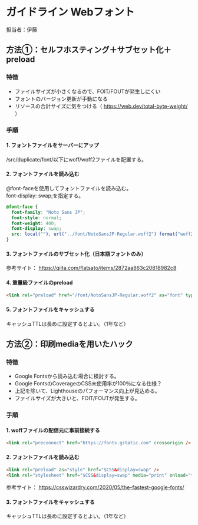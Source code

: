 # ガイドライン Webフォント

担当者：伊藤

## 方法①：セルフホスティング＋サブセット化＋preload

### 特徴
- ファイルサイズが小さくなるので、FOIT/FOUTが発生しにくい
- フォントのバージョン更新が手動になる
- リソースの合計サイズに気をつける（ https://web.dev/total-byte-weight/ ）

### 手順

#### 1. フォントファイルをサーバーにアップ  
/src/duplicate/font/以下にwoff/woff2ファイルを配置する。

#### 2. フォントファイルを読み込む
@font-faceを使用してフォントファイルを読み込む。  
font-display: swap;を指定する。

```scss
@font-face {
  font-family: "Noto Sans JP";
  font-style: normal;
  font-weight: 400;
  font-display: swap;
  src: local(""), url("../font/NotoSansJP-Regular.woff2") format("woff2"), url("../font/NotoSansJP-Regular.woff") format("woff");
}
```

#### 3. フォントファイルのサブセット化（日本語フォントのみ）
参考サイト： https://qiita.com/flatsato/items/2872aa863c20818982c8

#### 4. 重量級ファイルのpreload

```html
<link rel="preload" href="/font/NotoSansJP-Regular.woff2" as="font" type="font/woff2" crossorigin />
```

#### 5. フォントファイルをキャッシュする
キャッシュTTLは長めに設定するとよい。（1年など）

## 方法②：印刷mediaを用いたハック

### 特徴
- Google Fontsから読み込む場合に検討する。
- Google FontsのCoverageのCSS未使用率が100％になる仕様？
- 上記を除いて、Lighthouseのパフォーマンス向上が見込める。
- ファイルサイズが大きいと、FOIT/FOUTが発生する。

### 手順

#### 1. woffファイルの配信元に事前接続する
```html
<link rel="preconnect" href="https://fonts.gstatic.com" crossorigin />
```

#### 2. フォントファイルを読み込む

```html
<link rel="preload" as="style" href="$CSS&display=swap" />
<link rel="stylesheet" href="$CSS&display=swap" media="print" onload="this.media='all'" />
```

参考サイト： https://csswizardry.com/2020/05/the-fastest-google-fonts/

#### 3. フォントファイルをキャッシュする
キャッシュTTLは長めに設定するとよい。（1年など）
